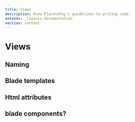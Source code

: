 ```yaml
---
title: Views
description: Know PlacetoPay's guidelines to writing code.
extends: _layouts.documentation
section: content
---
```


# Views

## Naming

## Blade templates

## Html attributes

## blade components?
